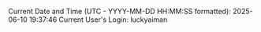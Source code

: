 Current Date and Time (UTC - YYYY-MM-DD HH:MM:SS formatted): 2025-06-10 19:37:46
Current User's Login: luckyaiman
